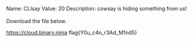Name: CLIsay
Value: 20
Description: cowsay is hiding something from us! <br><br>Download the file below.

https://cloud.binary.ninja
flag{Y0u_c4n_r3Ad_M1nd5}
